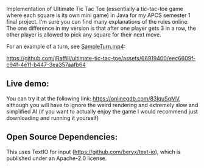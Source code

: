 Implementation of Ultimate Tic Tac Toe (essentially a tic-tac-toe game where each square is its own mini game) in Java for my APCS semester 1 final project. I'm sure you can find many explanations of the rules online. The one difference in my version is that after one player gets 3 in a row, the other player is allowed to pick any square for their next move.

For an example of a turn, see [SampleTurn.mp4](SampleTurn.mp4):

https://github.com/jRaffill/ultimate-tic-tac-toe/assets/66919400/eec6609f-c94f-4e11-b447-3ea357aafb64


Live demo:
-
You can try it at the following link: https://onlinegdb.com/83lquSqMV, although you will have to ignore the weird rendering and extremely slow and simplified AI (if you want to actually enjoy the game I would recommend just downloading and running it yourself)

Open Source Dependencies:
-
This uses TextIO for input (https://github.com/beryx/text-io), which is published under an Apache-2.0 license.
